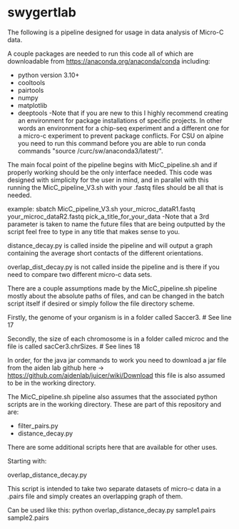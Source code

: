 # swygertlab
The following is a pipeline designed for usage in data analysis of Micro-C data. 

A couple packages are needed to run this code all of which are downloadable from https://anaconda.org/anaconda/conda including:
- python version 3.10+
- cooltools
- pairtools
- numpy
- matplotlib
- deeptools
-Note that if you are new to this I highly recommend creating an environment for package installations of specific projects. In other words an environment
for a chip-seq experiment and a different one for a micro-c experiment to prevent package conflicts. For CSU on alpine you need to run this command before
you are able to run conda commands "source /curc/sw/anaconda3/latest/".

The main focal point of the pipeline begins with MicC_pipeline.sh and if properly working should be the only interface needed. 
This code was designed with simplicity for the user in mind, and in parallel with this running the MicC_pipeline_V3.sh with your .fastq files
should be all that is needed. 

example: sbatch MicC_pipeline_V3.sh your_microc_dataR1.fastq your_microc_dataR2.fastq pick_a_title_for_your_data
-Note that a 3rd parameter is taken to name the future files that are being outputted by the script feel free to type in any title that makes sense to you.

distance_decay.py is called inside the pipeline and will output a graph containing the average short contacts of the different orientations.

overlap_dist_decay.py is not called inside the pipeline and is there if you need to compare two different micro-c data sets. 

There are a couple assumptions made by the MicC_pipeline.sh pipeline mostly about the absolute paths of files, and can be changed in the 
batch script itself if desired or simply follow the file directory scheme.

Firstly, the genome of your organism is in a folder called Saccer3. # See line 17

Secondly, the size of each chromosome is in a folder called microc and the file is called sacCer3.chrSizes. # See lines 18

In order, for the java jar commands to work you need to download a jar file from the aiden lab github here -> https://github.com/aidenlab/juicer/wiki/Download 
this file is also assumed to be in the working directory. 

The MicC_pipeline.sh pipeline also assumes that the associated python scripts are in the working directory. 
These are part of this repository and are:
- filter_pairs.py
- distance_decay.py

There are some additional scripts here that are available for other uses.

Starting with:

overlap_distance_decay.py

This script is intended to take two separate datasets of micro-c data in a .pairs file and simply creates an overlapping graph of them.

Can be used like this: python overlap_distance_decay.py sample1.pairs sample2.pairs
